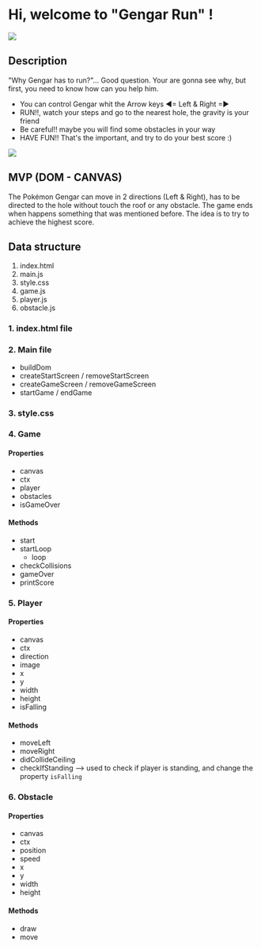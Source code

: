 # Hi, welcome to "Gengar Run" !

![](https://i.imgur.com/tiFQJTm.png)



## Description

"Why Gengar has to run?"... Good question. Your are gonna see why, but first, you need to know how can you help him.

- You can control Gengar whit the Arrow keys ◄= Left & Right =►
- RUN!!, watch your steps and go to the nearest hole, the gravity is your friend
- Be careful!! maybe you will find some obstacles in your way
- HAVE FUN!! That's the important, and try to do your best score :)

![](https://i.imgur.com/wwuiEZR.png)



## MVP (DOM - CANVAS)

The Pokémon Gengar can move in 2 directions (Left & Right), has to be directed to the hole without touch the roof or any obstacle. The game ends when happens something that was mentioned before. The idea is to try to achieve the highest score.

## Data structure

1. index.html
2. main.js
3. style.css
4. game.js
5. player.js
6. obstacle.js

### 1. index.html file

### 2. Main file

- buildDom
- createStartScreen / removeStartScreen
- createGameScreen / removeGameScreen
- startGame / endGame

### 3. style.css

### 4. Game

#### Properties

- canvas
- ctx
- player
- obstacles
- isGameOver

#### Methods

- start
- startLoop
  - loop
- checkCollisions
- gameOver
- printScore

### 5. Player

#### Properties

- canvas
- ctx
- direction
- image
- x
- y
- width
- height
- isFalling

#### Methods

- moveLeft
- moveRight
- didCollideCeiling
- checkIfStanding --> used to check if player is standing, and change the property `isFalling`

### 6. Obstacle

#### Properties

- canvas
- ctx
- position
- speed
- x
- y
- width
- height

#### Methods

- draw
- move

